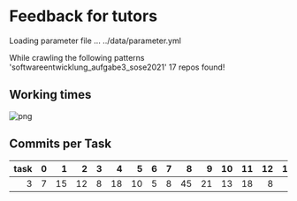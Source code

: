 # Feedback for tutors

Loading parameter file ... ../data/parameter.yml


While crawling the following patterns
'softwareentwicklung_aufgabe3_sose2021'
17 repos found!


## Working times



![png](notebooks/02_FeedbackGeneration_file/02_FeedbackGeneration_6_0.png)



## Commits per Task

|   task |   0 |   1 |   2 |   3 |   4 |   5 |   6 |   7 |   8 |   9 |   10 |   11 |   12 |   13 |   14 |   15 |
|-------:|----:|----:|----:|----:|----:|----:|----:|----:|----:|----:|-----:|-----:|-----:|-----:|-----:|-----:|
|      3 |   7 |  15 |  12 |   8 |  18 |  10 |   5 |   8 |  45 |  21 |   13 |   18 |    8 |    6 |    6 |    3 |

